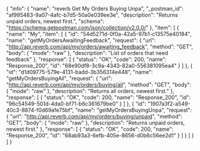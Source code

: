 {
  "info": {
    "name": "reverb Get My Orders Buying Unpa",
    "_postman_id": "af995483-9a07-4afc-b7d5-50a0e039ee3e",
    "description": "Returns unpaid orders, newest first.",
    "schema": "https://schema.getpostman.com/json/collection/v2.0.0/"
  },
  "item": [
    {
      "name": "My",
      "item": [
        {
          "id": "54d5271d-0f0a-42a5-97b1-c13575e40184",
          "name": "getMyOrdersAwaitingFeedback",
          "request": {
            "url": "http://api.reverb.com/api/my/orders/awaiting_feedback",
            "method": "GET",
            "body": {
              "mode": "raw"
            },
            "description": "List of orders that need feedback"
          },
          "response": [
            {
              "status": "OK",
              "code": 200,
              "name": "Response_200",
              "id": "68e90df8-3c9a-4343-82a0-556381095ea4"
            }
          ]
        },
        {
          "id": "d1d09775-579e-4131-badd-3b356314e448",
          "name": "getMyOrdersBuyingAll",
          "request": {
            "url": "http://api.reverb.com/api/my/orders/buying/all",
            "method": "GET",
            "body": {
              "mode": "raw"
            },
            "description": "Returns all orders, newest first."
          },
          "response": [
            {
              "status": "OK",
              "code": 200,
              "name": "Response_200",
              "id": "96c54549-501d-4da0-bf71-b6c361679be0"
            }
          ]
        },
        {
          "id": "1907a3f2-a549-40c3-8874-f0d69afe75bf",
          "name": "getMyOrdersBuyingUnpa",
          "request": {
            "url": "http://api.reverb.com/api/my/orders/buying/unpaid",
            "method": "GET",
            "body": {
              "mode": "raw"
            },
            "description": "Returns unpaid orders, newest first."
          },
          "response": [
            {
              "status": "OK",
              "code": 200,
              "name": "Response_200",
              "id": "68ab93a3-6efb-405e-8656-d0b6c56ee2d1"
            }
          ]
        }
      ]
    }
  ]
}